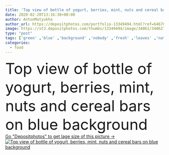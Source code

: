 ```yaml
---
title: 'Top view of bottle of yogurt, berries, mint, nuts and cereal bars on blue background'
date: 2020-02-20T13:16:38+00:00
author: AntonMatyukha
author_url: https://depositphotos.com/portfolio-13349494.html?ref=64678756
image: https://st3.depositphotos.com/thumbs/13349494/image/34062/340627110/api_thumb_450.jpg?forcejpeg=true
type: "post"
tags: ['green' ,'blue' ,'background' ,'nobody' ,'fresh' ,'leaves' ,'natural' ,'food' ,'wooden' ,'protein' ,'tasty' ,'delicious' ,'sweet' ,'breakfast' ,'snack' ,'drink' ,'ripe' ,'nutrition' ,'vegetarian' ,'beverage' ,'organic' ,'bottle' ,'Dieting' ,'nutrient' ,'ingredients' ,'cereal' ,'nutritious' ,'nuts' ,'mint' ,'berries' ,'crunchy' ,'blueberries' ,'walnuts' ,'yogurt' ,'muesli' ,'granola' ,'oatmeal' ,'spatula' ,'almonds' ,'cashews' ,'redcurrants' ,'Healthy Eating' ,'copy space' ,'Studio Shot' ,'top view' ,'no people' ,'food composition' ,'cereal bars' ]
categories: 
  - food
---
```

<div aling="center">
            <font size="60"> Top view of bottle of yogurt, berries, mint, nuts and cereal bars on blue background</font>   
</div>
<div>
    <a href='https://st3.depositphotos.com/thumbs/13349494/image/34062/340627110/api_thumb_450.jpg?forcejpeg=true?ref=64678756' target=_blank > Go "Depositphotos" to get lage size of this picture ->
        <img href='https://st3.depositphotos.com/thumbs/13349494/image/34062/340627110/api_thumb_450.jpg?forcejpeg=true?ref=64678756' src='https://st3.depositphotos.com/13349494/34062/i/950/depositphotos_340627110-stock-photo-top-view-bottle-yogurt-berries.jpg?forcejpeg=true' alt='Top view of bottle of yogurt, berries, mint, nuts and cereal bars on blue background' >
    </a>
</div>
